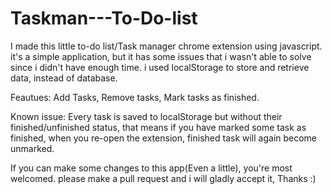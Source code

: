 # Taskman---To-Do-list
I made this little to-do list/Task manager chrome extension using javascript.
it's a simple application, but it has some issues that i wasn't able to solve since i didn't have enough time.
i used localStorage to store and retrieve data, instead of database.

Feautues: Add Tasks, Remove tasks, Mark tasks as finished.

Known issue: Every task is saved to localStorage but without their finished/unfinished status, that means if you have marked some task as finished, when you re-open the extension, finished task will again become unmarked.

If you can make some changes to this app(Even a little), you're most welcomed. please make a pull request and i will gladly accept it, Thanks :)

